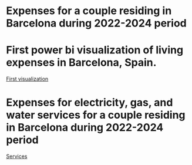 # Expenses for a couple residing in Barcelona during 2022-2024 period
# First power bi visualization of living expenses in Barcelona, Spain.

[First visualization](expenses_dashboard.pdf)

# Expenses for electricity, gas, and water services for a couple residing in Barcelona during 2022-2024 period
[Services](services_dashboard.jpg)
